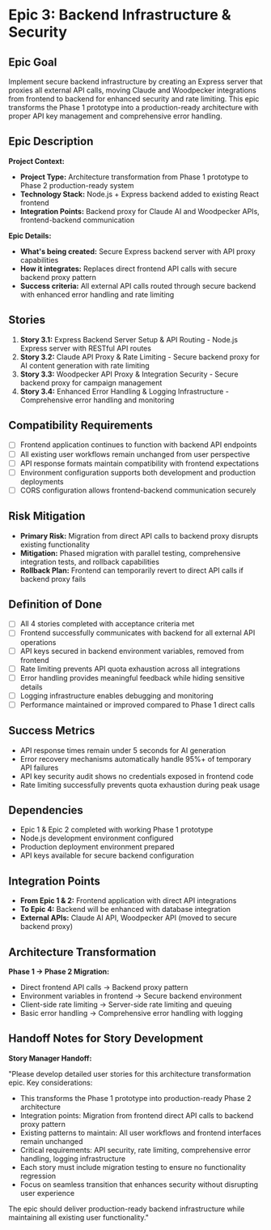 # Epic 3: Backend Infrastructure & Security

## Epic Goal

Implement secure backend infrastructure by creating an Express server that proxies all external API calls, moving Claude and Woodpecker integrations from frontend to backend for enhanced security and rate limiting. This epic transforms the Phase 1 prototype into a production-ready architecture with proper API key management and comprehensive error handling.

## Epic Description

**Project Context:**

- **Project Type:** Architecture transformation from Phase 1 prototype to Phase 2 production-ready system
- **Technology Stack:** Node.js + Express backend added to existing React frontend
- **Integration Points:** Backend proxy for Claude AI and Woodpecker APIs, frontend-backend communication

**Epic Details:**

- **What's being created:** Secure Express backend server with API proxy capabilities
- **How it integrates:** Replaces direct frontend API calls with secure backend proxy pattern
- **Success criteria:** All external API calls routed through secure backend with enhanced error handling and rate limiting

## Stories

1. **Story 3.1:** Express Backend Server Setup & API Routing - Node.js Express server with RESTful API routes
2. **Story 3.2:** Claude API Proxy & Rate Limiting - Secure backend proxy for AI content generation with rate limiting
3. **Story 3.3:** Woodpecker API Proxy & Integration Security - Secure backend proxy for campaign management
4. **Story 3.4:** Enhanced Error Handling & Logging Infrastructure - Comprehensive error handling and monitoring

## Compatibility Requirements

- [ ] Frontend application continues to function with backend API endpoints
- [ ] All existing user workflows remain unchanged from user perspective
- [ ] API response formats maintain compatibility with frontend expectations
- [ ] Environment configuration supports both development and production deployments
- [ ] CORS configuration allows frontend-backend communication securely

## Risk Mitigation

- **Primary Risk:** Migration from direct API calls to backend proxy disrupts existing functionality
- **Mitigation:** Phased migration with parallel testing, comprehensive integration tests, and rollback capabilities
- **Rollback Plan:** Frontend can temporarily revert to direct API calls if backend proxy fails

## Definition of Done

- [ ] All 4 stories completed with acceptance criteria met
- [ ] Frontend successfully communicates with backend for all external API operations
- [ ] API keys secured in backend environment variables, removed from frontend
- [ ] Rate limiting prevents API quota exhaustion across all integrations
- [ ] Error handling provides meaningful feedback while hiding sensitive details
- [ ] Logging infrastructure enables debugging and monitoring
- [ ] Performance maintained or improved compared to Phase 1 direct calls

## Success Metrics

- API response times remain under 5 seconds for AI generation
- Error recovery mechanisms automatically handle 95%+ of temporary API failures
- API key security audit shows no credentials exposed in frontend code
- Rate limiting successfully prevents quota exhaustion during peak usage

## Dependencies

- Epic 1 & Epic 2 completed with working Phase 1 prototype
- Node.js development environment configured
- Production deployment environment prepared
- API keys available for secure backend configuration

## Integration Points

- **From Epic 1 & 2:** Frontend application with direct API integrations
- **To Epic 4:** Backend will be enhanced with database integration
- **External APIs:** Claude AI API, Woodpecker API (moved to secure backend proxy)

## Architecture Transformation

**Phase 1 → Phase 2 Migration:**
- Direct frontend API calls → Backend proxy pattern
- Environment variables in frontend → Secure backend environment
- Client-side rate limiting → Server-side rate limiting and queuing
- Basic error handling → Comprehensive error handling with logging

## Handoff Notes for Story Development

**Story Manager Handoff:**

"Please develop detailed user stories for this architecture transformation epic. Key considerations:

- This transforms the Phase 1 prototype into production-ready Phase 2 architecture
- Integration points: Migration from frontend direct API calls to backend proxy pattern
- Existing patterns to maintain: All user workflows and frontend interfaces remain unchanged
- Critical requirements: API security, rate limiting, comprehensive error handling, logging infrastructure
- Each story must include migration testing to ensure no functionality regression
- Focus on seamless transition that enhances security without disrupting user experience

The epic should deliver production-ready backend infrastructure while maintaining all existing user functionality."
